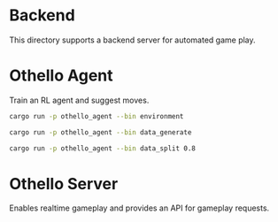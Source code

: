 # Backend

This directory supports a backend server for automated game play.

# Othello Agent

Train an RL agent and suggest moves.

```bash
cargo run -p othello_agent --bin environment
```

```bash
cargo run -p othello_agent --bin data_generate
```

```bash
cargo run -p othello_agent --bin data_split 0.8
```

# Othello Server

Enables realtime gameplay and provides an API for gameplay requests.
